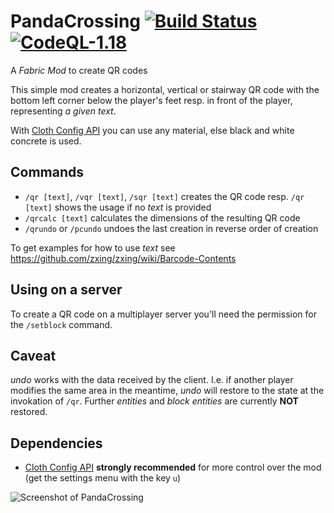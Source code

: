 # PandaCrossing [![Build Status](https://travis-ci.com/velnias75/PandaCrossing.svg?branch=1.18)](https://travis-ci.com/velnias75/PandaCrossing) [![CodeQL-1.18](https://github.com/velnias75/PandaCrossing/actions/workflows/codeql-analysis.yml/badge.svg?branch=1.18)](https://github.com/velnias75/PandaCrossing/actions/workflows/codeql-analysis.yml)
A *Fabric Mod* to create QR codes

This simple mod creates a horizontal, vertical or stairway QR code with the bottom left corner below the player's feet resp. in front of the player, representing *a given text*.

With [Cloth Config API](https://www.curseforge.com/minecraft/mc-mods/cloth-config) you can use any material, else black and white concrete is used.

Commands
--------

* `/qr [text]`, `/vqr [text]`, `/sqr [text]` creates the QR code resp. `/qr [text]` shows the usage if no *text* is provided
* `/qrcalc [text]` calculates the dimensions of the resulting QR code
* `/qrundo` or `/pcundo` undoes the last creation in reverse order of creation

To get examples for how to use *text* see https://github.com/zxing/zxing/wiki/Barcode-Contents

Using on a server
-----------------

To create a QR code on a multiplayer server you'll need the permission for the `/setblock` command.

Caveat
------

*undo* works with the data received by the client. I.e. if another player modifies the same area in the meantime, *undo* will restore to the state at the invokation of `/qr`.
Further *entities* and *block entities* are currently **NOT** restored.

Dependencies
------------

* [Cloth Config API](https://www.curseforge.com/minecraft/mc-mods/cloth-config) **strongly recommended** for more control over the mod (get the settings menu with the key `u`)

![Screenshot of PandaCrossing](https://user-images.githubusercontent.com/4481414/120403323-42bff180-c344-11eb-8baa-7c0fa88aeea9.png)
